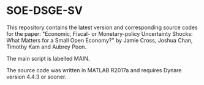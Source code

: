 # SOE-DSGE-SV
This repository contains the latest version and corresponding source codes for the paper:
"Economic, Fiscal- or Monetary-policy Uncertainty Shocks: What Matters for a Small Open Economy?"
by Jamie Cross, Joshua Chan, Timothy Kam and Aubrey Poon.

The main script is labelled MAIN.

The source code was written in MATLAB R2017a and requires Dynare version 4.4.3 or sooner.
